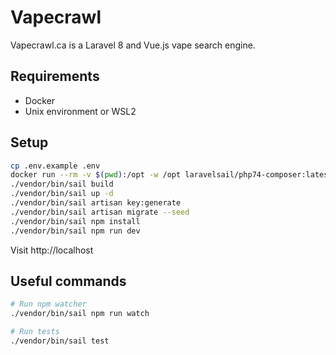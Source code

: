 # Vapecrawl

Vapecrawl.ca is a Laravel 8 and Vue.js vape search engine.

## Requirements
- Docker
- Unix environment or WSL2

## Setup
```bash
cp .env.example .env
docker run --rm -v $(pwd):/opt -w /opt laravelsail/php74-composer:latest composer install
./vendor/bin/sail build
./vendor/bin/sail up -d
./vendor/bin/sail artisan key:generate 
./vendor/bin/sail artisan migrate --seed
./vendor/bin/sail npm install
./vendor/bin/sail npm run dev
```

Visit http://localhost

## Useful commands
```bash
# Run npm watcher
./vendor/bin/sail npm run watch

# Run tests
./vendor/bin/sail test
```
